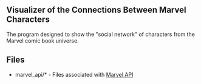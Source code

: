 ## Visualizer of the Connections Between Marvel Characters

The program designed to show the "social network" of characters from the Marvel comic book universe.

## Files

* marvel_api/* - Files associated with [Marvel API](https://developer.marvel.com/docs)
